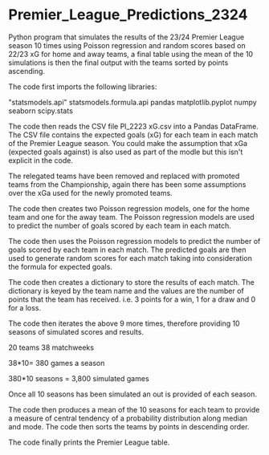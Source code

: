 # Premier_League_Predictions_2324
Python program that simulates the results of the 23/24 Premier League season 10 times using Poisson regression and random scores based on 22/23 xG for home and away teams, a final table using the mean of the 10 simulations is then the final output with the teams sorted by points ascending.

The code first imports the following libraries:

"statsmodels.api"
statsmodels.formula.api
pandas
matplotlib.pyplot
numpy
seaborn
scipy.stats

The code then reads the CSV file Pl_2223 xG.csv into a Pandas DataFrame. The CSV file contains the expected goals (xG) for each team in each match of the Premier League season. You could make the assumption that xGa (expected goals against) is also used as part of the modle but this isn't explicit in the code.

The relegated teams have been removed and replaced with promoted teams from the Championship, again there has been some assumptions over the xGa used for the newly promoted teams.

The code then creates two Poisson regression models, one for the home team and one for the away team. The Poisson regression models are used to predict the number of goals scored by each team in each match.

The code then uses the Poisson regression models to predict the number of goals scored by each team in each match. The predicted goals are then used to generate random scores for each match taking into consideration the formula for expected goals.

The code then creates a dictionary to store the results of each match. The dictionary is keyed by the team name and the values are the number of points that the team has received. i.e. 3 points for a win, 1 for a draw and 0 for a loss.

The code then iterates the above 9 more times, therefore providing 10 seasons of simulated scores and results.

20 teams
38 matchweeks

38*10= 380 games a season

380*10 seasons = 3,800 simulated games

Once all 10 seasons has been simulated an out is provided of each season.

The code then produces a mean of the 10 seasons for each team to provide a measure of central tendency of a probability distribution along median and mode. The code then sorts the teams by points in descending order.

The code finally prints the Premier League table.
